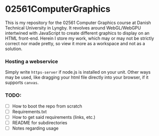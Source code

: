 # 02561ComputerGraphics
This is my repository for the 02561 Computer Graphics course at Danish Technical University in Lyngby. It revolves around WebGL/WebGPU intertwined with JavaScript to create different graphics to display on an HTML front-end. Herein I store my work, which may or may not be strictly correct nor made pretty, so view it more as a workspace and not as a solution.


### Hosting a webservice
Simply write `https-server` if node.js is installed on your unit. Other ways may be used, like dragging your html file directly into your browser, if it supports `canvas`.

### TODO:
- [ ] How to boot the repo from scratch
- [ ] Requirements.txt
- [ ] How to get said requirements (links, etc.)
- [ ] README for subdirectories
- [ ] Notes regarding usage
